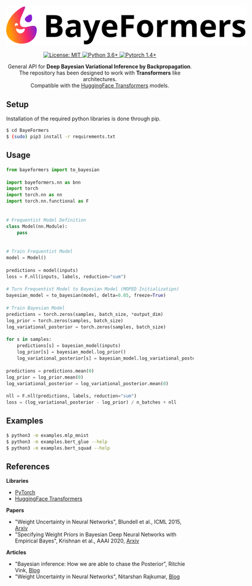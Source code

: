 <p align="center">
    <img style="max-width: 648px;" alt="Logo" src=BayeFormers.png />
</p>

<p align="center">
    <a href="https://github.com/yliess86/BayeFormers/blob/master/LICENSE">
        <img alt="License: MIT" src="https://img.shields.io/badge/License-MIT-yellow.svg" />
    </a>
    <a href="https://www.python.org/downloads/release/python-360/">
        <img alt="Python 3.6+" src="https://img.shields.io/badge/python-3.6+-green.svg" />
    </a>
    <a href="https://pytorch.org/">
        <img alt="Pytorch 1.4+" src="https://img.shields.io/badge/pytorch-1.4.0+-blue.svg" />
    </a>
</p>

<p align="center">
General API for <b>Deep Bayesian Variational Inference by Backpropagation</b>.<br />The repository has been designed to work with <b>Transformers</b> like architectures.<br />Compatible with the <a href="https://huggingface.co/">HuggingFace Transformers</a> models.
</p>



## Setup

Installation of the required python libraries is done through pip.

```bash
$ cd BayeFormers
$ (sudo) pip3 install -r requirements.txt
```

## Usage

```python
from bayeformers import to_bayesian

import bayeformers.nn as bnn
import torch
import torch.nn as nn
import torch.nn.functional as F


# Frequentist Model Definition
class Model(nn.Module):
    pass


# Train Frequentist Model
model = Model()

predictions = model(inputs)
loss = F.nll(inputs, labels, reduction="sum")

# Turn Frequentist Model to Bayesian Model (MOPED Initializatipn)
bayesian_model = to_bayesian(model, delta=0.05, freeze=True)

# Train Bayesian Model
predictions = torch.zeros(samples, batch_size, *output_dim)
log_prior = torch.zeros(samples, batch_size)
log_variational_posterior = torch.zeros(samples, batch_size)

for s in samples:
    predictions[s] = bayesian_model(inputs)
    log_prior[s] = bayesian_model.log_prior()
    log_variational_posterior[s] = bayesian_model.log_variational_posterior()

predictions = predictions.mean(0)
log_prior = log_prior.mean(0)
log_variational_posterior = log_variational_posterior.mean(0)

nll = F.nll(predictions, labels, reduction="sum")
loss = (log_variational_posterior - log_prior) / n_batches + nll
```

## Examples

```bash
$ python3 -m examples.mlp_mnist
$ python3 -m examples.bert_glue --help
$ python3 -m examples.bert_squad --help
```

## References

**Libraries**
- [PyTorch](https://pytorch.org/)
- [HuggingFace Transformers](https://huggingface.co/)

**Papers**
- "Weight Uncertainty in Neural Networks", Blundell et al., ICML 2015, [Arxiv](https://arxiv.org/abs/1505.05424)
- "Specifying Weight Priors in Bayesian Deep Neural Networks with Empirical Bayes", Krishnan et al., AAAI 2020, [Arxiv](https://arxiv.org/abs/1906.05323v3)

**Articles**
- "Bayesian inference: How we are able to chase the Posterior", Ritchie Vink, [Blog](https://www.ritchievink.com/blog/2019/06/10/bayesian-inference-how-we-are-able-to-chase-the-posterior/)
- "Weight Uncertainty in Neural Networks", Nitarshan Rajkumar, [Blog](https://www.nitarshan.com/bayes-by-backprop/)
